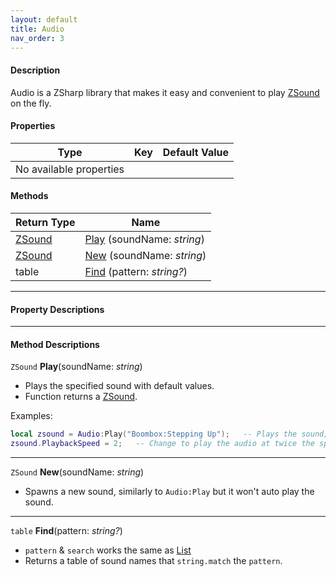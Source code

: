 ```yaml
---
layout: default
title: Audio
nav_order: 3
---
```


#### Description
Audio is a ZSharp library that makes it easy and convenient to play [ZSound](ZSound) on the fly.

#### Properties

| Type | Key | Default Value |  
| --- | --- | --- |
| No available properties |

#### Methods

| Return Type | Name |
| --- | --- |
| [ZSound](ZSound) | [Play](#play) (soundName: *string*) |
| [ZSound](ZSound) | [New](#new) (soundName: *string*) |
| table | [Find](#find) (pattern: *string?*) |

---
#### Property Descriptions

---
#### Method Descriptions

<a name="play"></a>
`ZSound` **Play**(soundName: *string*)
- Plays the specified sound with default values.
- Function returns a [ZSound](ZSound).

Examples:

```lua
local zsound = Audio:Play("Boombox:Stepping Up");	-- Plays the sound;
zsound.PlaybackSpeed = 2;	-- Change to play the audio at twice the speed.
```

---

<a name="new"></a>
`ZSound` **New**(soundName: *string*)
- Spawns a new sound, similarly to `Audio:Play` but it won't auto play the sound.

---

<a name="find"></a>
`table` **Find**(pattern: *string?*)
- `pattern` & `search` works the same as [List](#list)
- Returns a table of sound names that `string.match` the `pattern`.